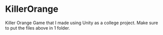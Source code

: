 # KillerOrange
Killer Orange Game that I made using Unity as a college project. Make sure to put the files above in 1 folder.

